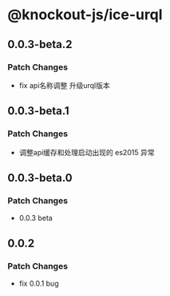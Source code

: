 # @knockout-js/ice-urql

## 0.0.3-beta.2

### Patch Changes

- fix api名称调整 升级urql版本

## 0.0.3-beta.1

### Patch Changes

- 调整api缓存和处理启动出现的 es2015 异常

## 0.0.3-beta.0

### Patch Changes

- 0.0.3 beta

## 0.0.2

### Patch Changes

- fix 0.0.1 bug
